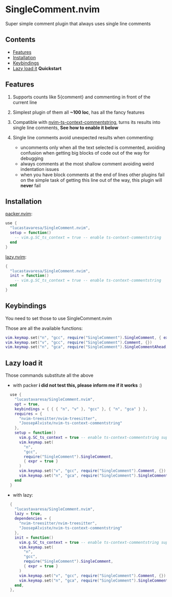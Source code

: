 # SingleComment.nvim

Super simple comment plugin that always uses single line comments

## Contents

- [Features](#features)
- [Installation](#installation)
- [Keybindings](#keybindings)
- [Lazy load it](#lazy-load-it) **Quickstart**

## Features

1. Supports counts like 5{comment} and commenting in front of the current line

2. Simplest plugin of them all **~100 loc**, has all the fancy features

3. Compatible with [nvim-ts-context-commentstring](https://github.com/JoosepAlviste/nvim-ts-context-commentstring), turns its results into single line comments,
   **See how to enable it below**

4. Single line comments avoid unexpected results when commenting:
   - uncomments only when all the text selected is commented, avoiding confusion
     when getting big blocks of code out of the way for debugging
   - always comments at the most shallow comment avoiding weird indentation
     issues
   - when you have block comments at the end of lines other plugins fail on
     the simple task of getting this line out of the way, this plugin will **never** fail

## Installation

[packer.nvim](https://github.com/wbthomason/packer.nvim):

```lua
use {
  "lucastavaresa/SingleComment.nvim",
  setup = function()
    -- vim.g.SC_ts_context = true -- enable ts-context-commentstring
  end
}
```

[lazy.nvim](https://github.com/folke/lazy.nvim):

```lua
{
  "lucastavaresa/SingleComment.nvim",
  init = function()
    -- vim.g.SC_ts_context = true -- enable ts-context-commentstring
  end
}
```

## Keybindings

You need to set those to use SingleComment.nvim

Those are all the available functions:

```lua
vim.keymap.set("n", "gcc", require("SingleComment").SingleComment, { expr = true })
vim.keymap.set("v", "gcc", require("SingleComment").Comment, {})
vim.keymap.set("n", "gca", require("SingleComment").SingleCommentAhead, {})
```

## Lazy load it

Those commands substitute all the above

- with packer **i did not test this, please inform me if it works** :)

```lua
  use {
    "lucastavaresa/SingleComment.nvim",
    opt = true,
    keybindings = { { { "n", "v" }, "gcc" }, { "n", "gca" } },
    requires = {
      "nvim-treesitter/nvim-treesitter",
      "JoosepAlviste/nvim-ts-context-commentstring"
    },
    setup = function()
      vim.g.SC_ts_context = true -- enable ts-context-commentstring support
      vim.keymap.set(
        "n",
        "gcc",
        require("SingleComment").SingleComment,
        { expr = true }
      )
      vim.keymap.set("v", "gcc", require("SingleComment").Comment, {})
      vim.keymap.set("n", "gca", require("SingleComment").SingleCommentAhead, {})
    end
  }
```

- with lazy:

```lua
  {
    "lucastavaresa/SingleComment.nvim",
    lazy = true,
    dependencies = {
      "nvim-treesitter/nvim-treesitter",
      "JoosepAlviste/nvim-ts-context-commentstring"
    },
    init = function()
      vim.g.SC_ts_context = true -- enable ts-context-commentstring support
      vim.keymap.set(
        "n",
        "gcc",
        require("SingleComment").SingleComment,
        { expr = true }
      )
      vim.keymap.set("v", "gcc", require("SingleComment").Comment, {})
      vim.keymap.set("n", "gca", require("SingleComment").SingleCommentAhead, {})
    end,
  },
```
